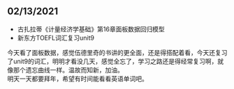 ## 02/13/2021

* 古扎拉蒂《计量经济学基础》第16章面板数据回归模型
* 新东方TOEFL词汇复习unit9

今天看了面板数据，感觉伍德里奇的书讲的更全面，还是得搭配着看，今天还复习了unit9的词汇，明明才看没几天，感觉全忘了，学习之路还是得经常复习啊，就像那个遗忘曲线一样。温故而知新，加油。  
明天一天都要拜年，希望有时间能看看英语单词吧。